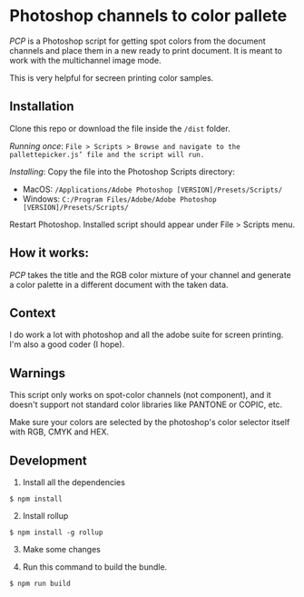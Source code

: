 # Photoshop channels to color pallete

*PCP* is a Photoshop script for getting spot colors from the document channels and place them in a new ready to print document. It is meant to work with the multichannel image mode. 

This is very helpful for secreen printing color samples.

## Installation

Clone this repo or download the file inside the `/dist` folder.

*Running once*: `File > Scripts > Browse and navigate to the pallettepicker.js’ file and the script will run.`

*Installing*: Copy the file into the Photoshop Scripts directory:
  - MacOS: `/Applications/Adobe Photoshop [VERSION]/Presets/Scripts/`
  - Windows: `C:/Program Files/Adobe/Adobe Photoshop [VERSION]/Presets/Scripts/`

Restart Photoshop. Installed script should appear under File > Scripts menu.


## How it works:

*PCP* takes the title and the RGB color mixture of your channel and generate a color palette in a different document with the taken data.

## Context

I do work a lot with photoshop and all the adobe suite for screen printing. I'm also a good coder (I hope).

## Warnings

This script only works on spot-color channels (not component), and it doesn't support not standard color libraries like PANTONE or COPIC, etc.

Make sure your colors are selected by the photoshop's color selector itself with RGB, CMYK and HEX.

## Development

1. Install all the dependencies

`$ npm install`

2. Install rollup

`$ npm install -g rollup`

3. Make some changes

4. Run this command to build the bundle.

 `$ npm run build`